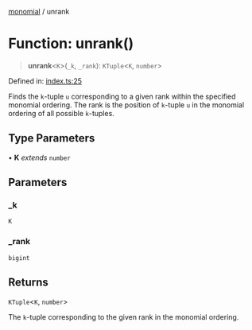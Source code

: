[monomial](../wiki/globals) / unrank

# Function: unrank()

> **unrank**\<`K`\>(`_k`, `_rank`): `KTuple`\<`K`, `number`\>

Defined in: [index.ts:25](https://github.com/jmalena/monomial/blob/d8389d89f890ee1d6ab4e8639c27f8bb7e7281eb/src/index.ts#L25)

Finds the `k`-tuple `u` corresponding to a given rank within the specified monomial ordering.
The rank is the position of `k`-tuple `u` in the monomial ordering of all possible `k`-tuples.

## Type Parameters

• **K** *extends* `number`

## Parameters

### \_k

`K`

### \_rank

`bigint`

## Returns

`KTuple`\<`K`, `number`\>

The `k`-tuple corresponding to the given rank in the monomial ordering.
